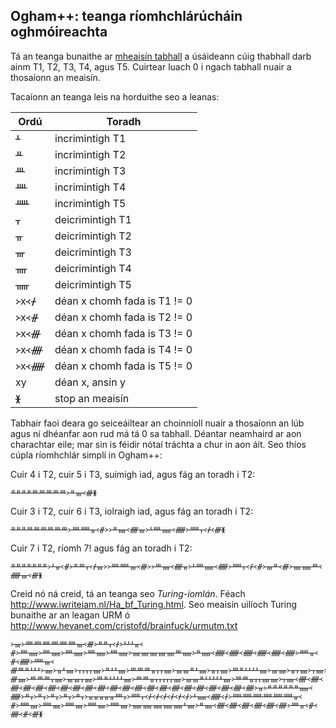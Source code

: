 Ogham++: teanga ríomhchlárúcháin oghmóireachta
----------------------------------------------

Tá an teanga bunaithe ar
[mheaisín tabhall](https://en.wikipedia.org/wiki/Register_machine)
a úsáideann cúig thabhall darb ainm T1, T2, T3, T4, agus T5.
Cuirtear luach 0 i ngach tabhall nuair a thosaíonn an meaisín.

Tacaíonn an teanga leis na horduithe seo a leanas:

|Ordú  |Toradh         |
|----- |---------------|
|ᚆ     |incrimintigh T1|
|ᚇ     |incrimintigh T2|
|ᚈ     |incrimintigh T3|
|ᚉ     |incrimintigh T4|
|ᚊ     |incrimintigh T5|
|ᚁ     |deicrimintigh T1|
|ᚂ     |deicrimintigh T2|
|ᚃ     |deicrimintigh T3|
|ᚄ     |deicrimintigh T4|
|ᚅ     |deicrimintigh T5|
|᚛x᚜ᚋ  |déan x chomh fada is T1 != 0|
|᚛x᚜ᚌ  |déan x chomh fada is T2 != 0|
|᚛x᚜ᚍ  |déan x chomh fada is T3 != 0|
|᚛x᚜ᚎ  |déan x chomh fada is T4 != 0|
|᚛x᚜ᚏ  |déan x chomh fada is T5 != 0|
|xy   |déan x, ansin y|
|ᚕ     |stop an meaisín|


Tabhair faoi deara go seiceáiltear an choinníoll nuair a
thosaíonn an lúb agus ní dhéanfar aon rud má tá 0 sa tabhall.
Déantar neamhaird ar aon charachtar eile; mar sin is féidir
nótaí tráchta a chur in aon áit.
Seo thíos cúpla ríomhchlár simplí in Ogham++:

Cuir 4 i T2, cuir 5 i T3, suimigh iad, agus fág an toradh i T2:
```
ᚇᚇᚇᚇᚈᚈᚈᚈᚈ᚛ᚇᚃ᚜ᚍᚕ
```

Cuir 3 i T2, cuir 6 i T3, iolraigh iad, agus fág an toradh i T2:
```
ᚇᚇᚇᚈᚈᚈᚈᚈᚈ᚛ᚉᚊᚂ᚜ᚌ᚛᚛ᚇᚄ᚜ᚎᚃ᚛ᚆᚉᚅ᚜ᚏ᚛ᚊᚁ᚜ᚋ᚜ᚍᚕ
```

Cuir 7 i T2, ríomh 7! agus fág an toradh i T2:
```
ᚇᚇᚇᚇᚇᚇᚇ᚛ᚆᚂ᚜ᚌ᚛ᚇᚈᚁ᚜ᚋᚃ᚛᚛ᚉᚊᚃ᚜ᚍ᚛᚛ᚈᚄ᚜ᚎᚂ᚛ᚆᚉᚅ᚜ᚏ᚛ᚊᚁ᚜ᚋ᚜ᚌ᚛ᚃᚇ᚜ᚍ᚛ᚄᚅᚈ᚜ᚏᚃ᚜ᚍᚕ
```

Creid nó ná creid, tá an teanga seo *Turing-iomlán*.
Féach http://www.iwriteiam.nl/Ha_bf_Turing.html.
Seo meaisín uilíoch Turing bunaithe ar an leagan URM ó
http://www.hevanet.com/cristofd/brainfuck/urmutm.txt
```
᚛ᚃ᚛ᚉᚉᚉᚉᚉᚉᚃ᚜ᚍ᚛ᚇᚇᚁ᚜ᚋ᚛ᚆᚆᚆᚂ᚜ᚌ᚛ᚉᚅ᚛ᚉᚅ᚛ᚉᚅ᚛ᚉᚅ᚛ᚉᚅ᚛ᚄᚄᚄᚄᚄᚈᚅ᚛ᚇᚅ᚜ᚏ᚜ᚏ᚜ᚏ᚜ᚏ᚜ᚏ᚜ᚏ᚛ᚊᚂ᚜ᚌ᚜ᚏ᚛ᚊᚃ᚜ᚍᚈᚇᚆᚆᚆ᚛ᚄ᚛ᚂᚆᚄ᚛ᚁᚁᚁᚁᚄ᚛ᚇᚆᚆᚄ᚛ᚈᚈᚈᚂᚁᚁᚄ᚛ᚃᚃᚇᚆᚄ᚛ᚂᚁᚄ᚛ᚈᚇᚆᚆᚆᚆᚄ᚛ᚃᚄ᚛ᚂᚁᚄ᚛ᚁᚄ᚛ᚃᚆᚆᚆᚄ᚛ᚈᚈᚁᚁᚁᚁᚄ᚛ᚈᚆᚆᚄ᚛᚛ᚃ᚜ᚍᚄ᚛ᚈᚈᚈᚁᚄ᚛ᚃᚃᚁᚄ᚛ᚈᚇᚆᚆᚆᚆᚄ᚛ᚈᚈᚂᚁᚁᚁᚁᚁᚄ᚛ᚃᚃᚇᚆᚆᚆᚆᚆᚄ᚛ᚈᚈᚂᚁᚁᚄᚄ᚛ᚁᚄ᚜ᚎ᚜ᚎ᚜ᚎ᚜ᚎ᚜ᚎ᚜ᚎ᚜ᚎ᚜ᚎ᚜ᚎ᚜ᚎ᚜ᚎ᚜ᚎ᚜ᚎ᚜ᚎ᚜ᚎ᚜ᚎ᚜ᚎ᚜ᚎ᚜ᚎ᚜ᚎ᚜ᚎ᚜ᚎ᚛ᚂ᚛ᚇᚇᚇᚇᚇᚇᚅ᚜ᚏ᚛ᚇᚁ᚛ᚇᚁ᚛ᚇᚁ᚛ᚇᚁ᚛ᚇᚁ᚛ᚂᚂᚂᚂᚂᚉᚁ᚛ᚊᚁ᚜ᚋ᚜ᚋ᚜ᚋ᚜ᚋ᚜ᚋ᚜ᚋ᚛ᚆᚅ᚜ᚏ᚜ᚋ᚛ᚊᚊᚊᚊᚊᚊᚂ᚜ᚌ᚛ᚊᚄ᚛ᚊᚄ᚛ᚊᚄ᚛ᚊᚄ᚛ᚊᚄ᚛ᚅᚅᚅᚅᚅᚆᚄ᚛ᚇᚄ᚜ᚎ᚜ᚎ᚜ᚎ᚜ᚎ᚜ᚎ᚜ᚎ᚛ᚉᚂ᚜ᚌ᚜ᚎ᚜ᚌ᚜ᚍᚕ
```
